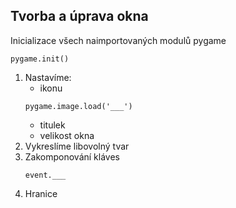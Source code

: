## Tvorba a úprava okna

Inicializace všech naimportovaných modulů pygame
```
pygame.init()
```
1. Nastavíme:
    - ikonu 
    ```
    pygame.image.load('___')
    ```
    - titulek
   - velikost okna
2. Vykreslíme libovolný tvar 
3. Zakomponování kláves
    ```
    event.___
    ```
4. Hranice
